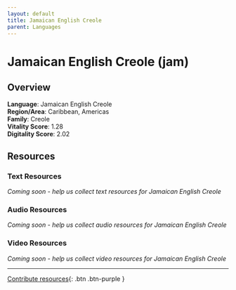 ```yaml
---
layout: default
title: Jamaican English Creole
parent: Languages
---
```


# Jamaican English Creole (jam)

## Overview

**Language**: Jamaican English Creole  
**Region/Area**: Caribbean, Americas  
**Family**: Creole  
**Vitality Score**: 1.28  
**Digitality Score**: 2.02  

## Resources

### Text Resources
*Coming soon - help us collect text resources for Jamaican English Creole*

### Audio Resources
*Coming soon - help us collect audio resources for Jamaican English Creole*

### Video Resources
*Coming soon - help us collect video resources for Jamaican English Creole*

---

[Contribute resources](https://fairtrain.github.io/){: .btn .btn-purple }
